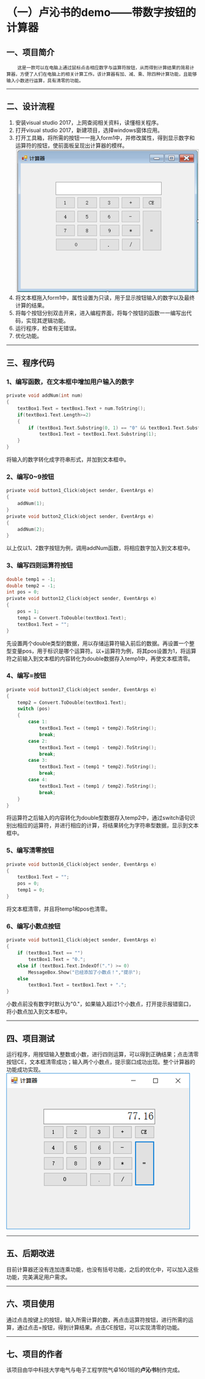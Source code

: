 # **（一）卢沁书的demo——带数字按钮的计算器**
## 一、**项目简介**
        这是一款可以在电脑上通过鼠标点击相应数字与运算符按钮，从而得到计算结果的简易计算器，方便了人们在电脑上的相关计算工作。该计算器有加、减、乘、除四种计算功能，且能够输入小数进行运算，具有清零的功能。

---
## 二、**设计流程**
1. 安装visual studio 2017，上网查阅相关资料，读懂相关程序。
2. 打开visual studio 2017，新建项目，选择windows窗体应用。
3. 打开工具箱，将所需的按钮一一拖入form1中，并修改属性，得到显示数字和运算符的按钮，使前面板呈现出计算器的模样。
![图片未能成功显示](calculator.png "计算器外观布局")
4. 将文本框拖入form1中，属性设置为只读，用于显示按钮输入的数字以及最终计算的结果。
5. 将每个按钮分别双击开来，进入编程界面，将每个按钮的函数一一编写出代码，实现其逻辑功能。
6. 运行程序，检查有无错误。
7. 优化功能。

---
## 三、**程序代码**
### 1、编写函数，在文本框中增加用户输入的数字
```C
private void addNum(int num)
{
    textBox1.Text = textBox1.Text + num.ToString();
    if(textBox1.Text.Length>=2)
    {
        if (textBox1.Text.Substring(0, 1) == "0" && textBox1.Text.Substring(1, 1) != ".")
            textBox1.Text = textBox1.Text.Substring(1);
    }
}
```
将输入的数字转化成字符串形式，并加到文本框中。
### 2、编写0~9按钮
```C
private void button1_Click(object sender, EventArgs e)
{
    addNum(1);
}
private void button2_Click(object sender, EventArgs e)
{
    addNum(2);
}
```
以上仅以1、2数字按钮为例，调用addNum函数，将相应数字加入到文本框中。
### 3、编写四则运算符按钮
```C
double temp1 = -1;
double temp2 = -1;
int pos = 0;
private void button12_Click(object sender, EventArgs e)
{
    pos = 1;
    temp1 = Convert.ToDouble(textBox1.Text);
    textBox1.Text = "";
}
```
先设置两个double类型的数据，用以存储运算符输入前后的数据。再设置一个整型变量pos，用于标识是哪个运算符。以+运算符为例，将其pos设置为1，将运算符之前输入到文本框的内容转化为double数据存入temp1中，再使文本框清零。
### 4、编写=按钮
```C
private void button17_Click(object sender, EventArgs e)
{
    temp2 = Convert.ToDouble(textBox1.Text);
    switch (pos)
    {
        case 1:
            textBox1.Text = (temp1 + temp2).ToString();
            break;
        case 2:
            textBox1.Text = (temp1 - temp2).ToString();
            break;
        case 3:
            textBox1.Text = (temp1 * temp2).ToString();
            break;
        case 4:
            textBox1.Text = (temp1 / temp2).ToString();
            break;
    }
}
```
将运算符之后输入的内容转化为double型数据存入temp2中，通过switch语句识别出相应的运算符，并进行相应的计算，将结果转化为字符串型数据，显示到文本框中。
### 5、编写清零按钮
```C
private void button16_Click(object sender, EventArgs e)
{
    textBox1.Text = "";
    pos = 0;
    temp1 = 0;
}
```
将文本框清零，并且将temp1和pos也清零。
### 6、编写小数点按钮
```C
private void button11_Click(object sender, EventArgs e)
{
    if (textBox1.Text == "")
        textBox1.Text = "0.";
    else if (textBox1.Text.IndexOf(".") >= 0)
        MessageBox.Show("已经添加了小数点！","提示");
    else
        textBox1.Text = textBox1.Text + ".";
}
```
小数点前没有数字时默认为"0."，如果输入超过1个小数点，打开提示报错窗口，将小数点加入到文本框中。

---
## 四、**项目测试**
运行程序，用按钮输入整数或小数，进行四则运算，可以得到正确结果；点击清零按钮CE，文本框清零成功；输入两个小数点，提示窗口成功出现。整个计算器的功能成功实现。
![程序运行成功](result.png "运行结果")

---
## 五、**后期改进**
目前计算器还没有连加连乘功能，也没有括号功能，之后的优化中，可以加入这些功能，完美满足用户需求。

---
## 六、**项目使用**
通过点击按键上的按钮，输入所需计算的数，再点击运算符按钮，进行所需的运算，通过点击=按钮，得到计算结果。点击CE按钮，可以实现清零的功能。

---
## 七、**项目的作者**
该项目由华中科技大学电气与电子工程学院气卓1601班的**卢沁书**制作完成。
